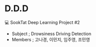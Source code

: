 # D.D.D
💻 SookTat Deep Learning Project #2

* Subject ; Drowsiness Driving Detection
* Members ; 고나경, 이민지, 임주영, 조민영
